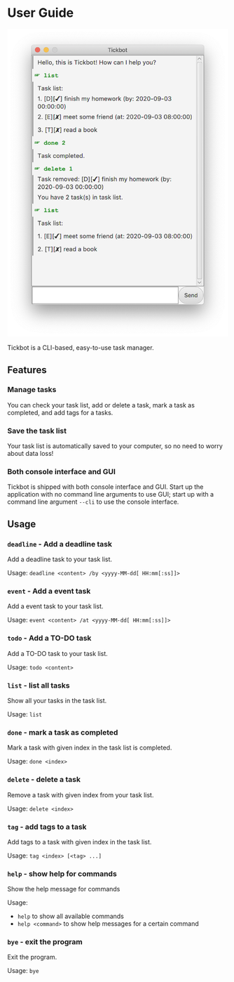 # User Guide

![GUI](Ui.png)

Tickbot is a CLI-based, easy-to-use task manager.

## Features 

### Manage tasks

You can check your task list, add or delete a task, mark a task as completed, and add tags for a tasks.

### Save the task list

Your task list is automatically saved to your computer, so no need to worry about data loss!

### Both console interface and GUI

Tickbot is shipped with both console interface and GUI. Start up the application with no command line arguments to use GUI; start up with a command line argument `--cli` to use the console interface.

## Usage

### `deadline` - Add a deadline task

Add a deadline task to your task list.

Usage: `deadline <content> /by <yyyy-MM-dd[ HH:mm[:ss]]>`

### `event` - Add a event task

Add a event task to your task list.

Usage: `event <content> /at <yyyy-MM-dd[ HH:mm[:ss]]>`

### `todo` - Add a TO-DO task

Add a TO-DO task to your task list.

Usage: `todo <content>`

### `list` - list all tasks

Show all your tasks in the task list.

Usage: `list`

### `done` - mark a task as completed

Mark a task with given index in the task list is completed.

Usage: `done <index>`

### `delete` - delete a task

Remove a task with given index from your task list.

Usage: `delete <index>`

### `tag` - add tags to a task

Add tags to a task with given index in the task list.

Usage: `tag <index> [<tag> ...]`

### `help` - show help for commands

Show the help message for commands

Usage:
-   `help` to show all available commands
-   `help <command>` to show help messages for a certain command

### `bye` - exit the program

Exit the program.

Usage: `bye`